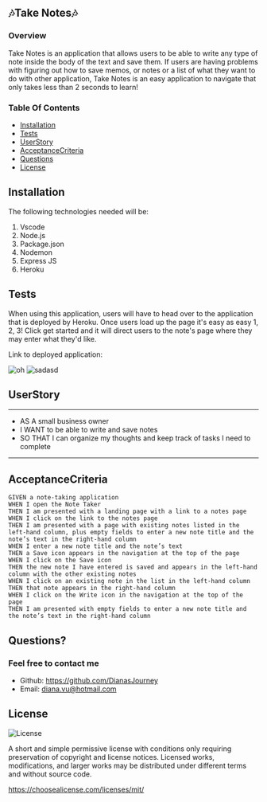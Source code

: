 ## 🎶Take Notes🎶

### Overview
Take Notes is an application that allows users to be able to write any type of note inside the body of the text and save them.
If users are having problems with figuring out how to save memos, or notes or a list of what they want to do with other application, Take Notes is an easy application to navigate that only takes less than 2 seconds to learn!

### Table Of Contents
- [Installation](#installation)
- [Tests](#tests)
- [UserStory](#userstory)
- [AcceptanceCriteria](#acceptancecriteria)
- [Questions](#questions)
- [License](#license)


## Installation
The following technologies needed will be:
1. Vscode
2. Node.js
3. Package.json
4. Nodemon
5. Express JS
6. Heroku

## Tests
When using this application, users will have to head over to the application that is deployed by Heroku. Once users load up the page it's easy as easy 1, 2, 3! Click get started and it will direct users to the note's page where they may enter what they'd like.

Link to deployed application: 

 
![oh](https://user-images.githubusercontent.com/109758045/196286059-c0d5ea05-1a46-49bf-adff-9f1794d00c83.png)
![sadasd](https://user-images.githubusercontent.com/109758045/196286183-a92bb85b-bf80-465d-99bb-b090fc5abef0.png)




## UserStory
---
- AS A small business owner
- I WANT to be able to write and save notes
- SO THAT I can organize my thoughts and keep track of tasks I need to complete
---

## AcceptanceCriteria
```
GIVEN a note-taking application
WHEN I open the Note Taker
THEN I am presented with a landing page with a link to a notes page
WHEN I click on the link to the notes page
THEN I am presented with a page with existing notes listed in the left-hand column, plus empty fields to enter a new note title and the note’s text in the right-hand column
WHEN I enter a new note title and the note’s text
THEN a Save icon appears in the navigation at the top of the page
WHEN I click on the Save icon
THEN the new note I have entered is saved and appears in the left-hand column with the other existing notes
WHEN I click on an existing note in the list in the left-hand column
THEN that note appears in the right-hand column
WHEN I click on the Write icon in the navigation at the top of the page
THEN I am presented with empty fields to enter a new note title and the note’s text in the right-hand column
```

## Questions?
### Feel free to contact me
- Github: https://github.com/DianasJourney
- Email: diana.vu@hotmail.com

## License
![License](https://img.shields.io/badge/License-MIT-yellow.svg)

A short and simple permissive license with conditions only requiring preservation of copyright and license notices. Licensed works, modifications, and larger works may be distributed under different terms and without source code.

https://choosealicense.com/licenses/mit/